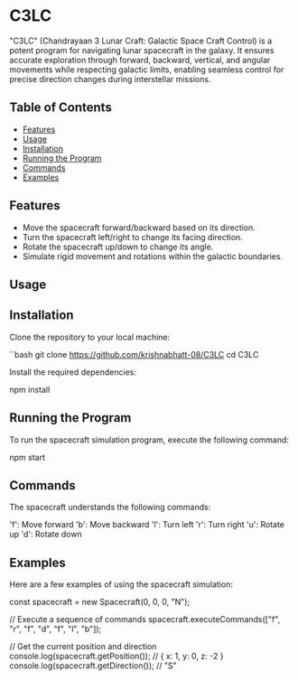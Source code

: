 # C3LC
"C3LC" (Chandrayaan 3 Lunar Craft: Galactic Space Craft Control) is a potent program for navigating lunar spacecraft in the galaxy. It ensures accurate exploration through forward, backward, vertical, and angular movements while respecting galactic limits, enabling seamless control for precise direction changes during interstellar missions.

## Table of Contents

- [Features](#features)
- [Usage](#usage)
- [Installation](#installation)
- [Running the Program](#running-the-program)
- [Commands](#commands)
- [Examples](#examples)

## Features

- Move the spacecraft forward/backward based on its direction.
- Turn the spacecraft left/right to change its facing direction.
- Rotate the spacecraft up/down to change its angle.
- Simulate rigid movement and rotations within the galactic boundaries.

## Usage

## Installation

Clone the repository to your local machine:

   ``bash
   git clone https://github.com/krishnabhatt-08/C3LC
   cd C3LC
   
Install the required dependencies:

  npm install

## Running the Program

  To run the spacecraft simulation program, execute the following command:
  
  npm start

## Commands

  The spacecraft understands the following commands:
  
  'f': Move forward
  'b': Move backward
  'l': Turn left
  'r': Turn right
  'u': Rotate up
  'd': Rotate down

## Examples

  Here are a few examples of using the spacecraft simulation:
  
  const spacecraft = new Spacecraft(0, 0, 0, "N");
  
  // Execute a sequence of commands
  spacecraft.executeCommands(["f", "r", "f", "d", "f", "l", "b"]);
  
  // Get the current position and direction
  console.log(spacecraft.getPosition()); // { x: 1, y: 0, z: -2 }
  console.log(spacecraft.getDirection()); // "S"
